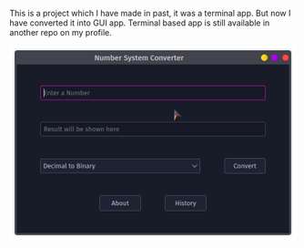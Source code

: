 This is a project which I have made in past, it was a terminal app.
But now I have converted it into GUI app.
Terminal based app is still available in another repo on my profile.

![Alt text](/Screenshots/01.png?raw=true "Optional Title")
